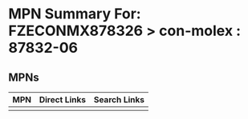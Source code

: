 



# MPN Summary For: FZECONMX878326 > con-molex : 87832-06

## MPNs
  

|MPN|Direct Links|Search Links|
| :--- | :--- | :--- |
||||
